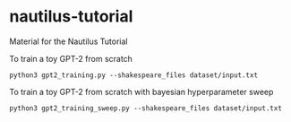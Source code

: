 # nautilus-tutorial
Material for the Nautilus Tutorial

To train a toy GPT-2 from scratch

```python3
python3 gpt2_training.py --shakespeare_files dataset/input.txt
```

To train a toy GPT-2 from scratch with bayesian hyperparameter sweep

```python3
python3 gpt2_training_sweep.py --shakespeare_files dataset/input.txt
```